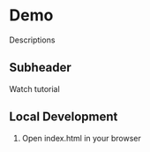 # Demo

Descriptions

## Subheader

Watch tutorial

## Local Development

1. Open index.html in your browser
